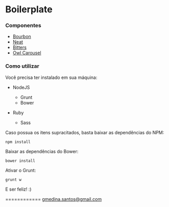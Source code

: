 # Boilerplate

### Componentes

- [Bourbon](http://bourbon.io/)
- [Neat](http://neat.bourbon.io/)
- [Bitters](http://bitters.bourbon.io/)
- [Owl Carousel](http://owlgraphic.com/owlcarousel/)

### Como utilizar

Você precisa ter instalado em sua máquina:
- NodeJS
  - Grunt
  - Bower


- Ruby
  - Sass

Caso possua os itens supracitados, basta baixar as dependências do NPM:

```shell
npm install
```

Baixar as dependências do Bower:

```shell
bower install
```

Ativar o Grunt:

```shell
grunt w
```

E ser feliz! :)

============
gmedina.santos@gmail.com
